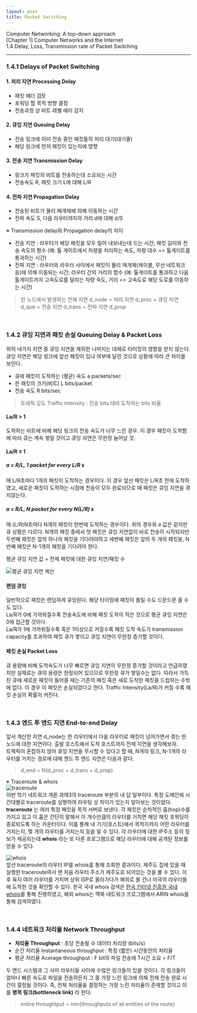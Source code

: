 ```yaml
---
layout: post
title: Packet Switching
---
```


Computer Networking: A top-down approach  
[Chapter 1] Computer Networks and the Internet  
1.4 Delay, Loss, Transmission rate of Packet Switching  

----  

### 1.4.1 Delays of Packet Switching  

#### 1. 처리 지연 Processing Delay  
- 패킷 헤더 검토  
- 포워딩 할 목적 방향 결정
- 전송과정 상 비트 레벨 에러 감지  

#### 2. 큐잉 지연 Queuing Delay  
- 전송 링크에 이미 전송 중인 패킷들의 처리 대기(대기줄)  
- 해당 링크에 먼저 패킷이 있는지에 영향  

#### 3. 전송 지연 Transmission Delay  
- 링크가 패킷의 비트를 전송하는데 소요되는 시간  
- 전송속도 R, 패킷 크기 L에 대해 L/R  

#### 4. 전파 지연 Propagation Delay  
- 전송된 비트가 물리 매개체에 의해 이동하는 시간 
- 전파 속도 S, 다음 라우터까지의 거리 d에 대해 d/S  

※ Transmission delay와 Propagation delay의 차이  
- 전송 지연 : 라우터가 해당 패킷을 모두 밀어 내보내는데 드는 시간; 패킷 길이와 전송 속도의 함수 (예: 톨 게이트에서 차량을 처리하는 속도, 차량 대수 => 톨게이트를 통과하는 시간)  
- 전파 지연 : 라우터와 라우터 사이에서 패킷이 물리 매개체(케이블, 무선 네트워크 등)에 의해 이동되는 시간; 라우터 간의 거리의 함수 (예: 톨게이트를 통과하고 다음 톨게이트까지 고속도로를 달리는 차량 속도, 거리 => 고속도로 해당 도로를 이동하는 시간)  

> 한 노드에서 발생하는 전체 지연 d_node = 
> 처리 지연 d_proc + 큐잉 지연 d_que + 전송 지연 d_trans + 전파 지연 d_prop   

<br>

### 1.4.2 큐잉 지연과 패킷 손실 Queuing Delay & Packet Loss  
위의 네가지 지연 중 큐잉 지연을 제외한 나머지는 대체로 타이밍의 영향을 받지 않는다. 큐잉 지연은 해당 링크에 앞선 패킷이 있냐 여부에 달린 것으로 상황에 따라 큰 차이를 보인다.  

- 큐에 패킷이 도착하는 (평균) 속도 a packets/sec  
- 한 패킷의 크기(비트) L bits/packet  
- 전송 속도 R bits/sec  

> 트래픽 강도 Traffic intensity : 전송 bits 대비 도착하는 bits 비율  

#### La/R > 1  
도착하는 비트에 비해 해당 링크의 전송 속도가 너무 느린 경우. 이 경우 패킷이 도착함에 따라 큐는 계속 쌓일 것이고 큐잉 지연은 무한정 늘어날 것.  

#### La/R ≤ 1  
##### a = R/L, 1 packet for every L/R s  
매 L/R초마다 1개의 패킷이 도착하는 경우이다. 이 경우 앞선 패킷은 L/R초 전에 도착하였고, 새로운 패킷이 도착하는 시점에 전송이 모두 완료되므로 매 패킷은 큐잉 지연을 겪지않는다.  

##### a = R/L, N packet for every N(L/R) s  
매 (L/R)N초마다 N개의 패킷이 한번에 도착하는 경우이다. 위의 경우와 a 값은 같지만 큐 상황은 다르다. N개의 패킷 중에서 첫 패킷은 큐잉 지연없이 바로 전송이 시작되지만 두번째 패킷은 앞의 하나의 패킷을 기다려야하고 세번째 패킷은 앞의 두 개의 패킷을, N번째 패킷은 N-1개의 패킷을 기다려야 한다.  

평균 큐잉 지연 값 = 전체 패킷에 대한 큐잉 지연/패킷 수   

![평균 큐잉 지연 계산](../images/burstqueue.jpeg)   

#### 랜덤 큐잉  
일반적으로 패킷은 랜덤하게 큐잉된다. 해당 타이밍에 패킷이 몰릴 수도 드문드문 올 수도 있다.  
La/R가 0에 가까워질수록 전송속도에 비해 패킷 도착이 적은 것으로 평균 큐잉 지연은 0에 접근할 것이다.  
La/R가 1에 가까워질수록 혹은 1이상으로 커질수록 패킷 도착 속도가 transmission capacity를 초과하여 패킷 큐가 쌓이고 큐잉 지연이 무한정 증가할 것이다.  

#### 패킷 손실 Packet Loss  
큐 용량에 비해 도착속도가 너무 빠르면 큐잉 지연이 무한정 증가할 것이라고 언급하였지만 실제로는 큐의 용량은 한정되어 있으므로 무한정 큐가 쌓일수는 없다. 따라서 가득찬 큐에 새로운 패킷이 들어올 때는 기존의 패킷 혹은 새로 도착한 패킷을 드랍하는 수밖에 없다. 이 경우 이 패킷은 손실되었다고 한다. Traffic Intensity(La/R)가 커질 수록 패킷 손실의 확률이 커진다.  

<br>

### 1.4.3 엔드 투 엔드 지연 End-to-end Delay  
앞서 계산한 지연 d_node는 한 라우터에서 다음 라우터로 패킷이 넘어가면서 겪는 한 노드에 대한 지연이다. 출발 호스트에서 도착 호스트까지 전체 지연을 생각해보자.  
트랙픽이 혼잡하지 않아 큐잉 지연을 무시할 수 있다고 할 때, N개의 링크, N-1개의 라우터를 거치는 경로에 대해 엔드 투 엔드 지연은 다음과 같다.  

> d_end = N(d_proc + d_trans + d_prop)  

※ Traceroute & whois  
![traceroute](../images/HW3traceroute.jpg)  
이번 학기 네트워크 개론 과제3의 traceroute 부분의 내 답 일부이다. 특정 도메인에 시간대별로 traceroute를 실행하여 라우팅 상 차이가 있는지 알아보는 것이었다. **traceroute** 는 여러 특정 패킷을 목적 서버로 보낸다. 각 패킷은 순차적인 홉(hop)수를 가지고 있고 이 홉은 간단히 말해서 이 개수만큼의 라우터를 거치면 해당 패킷 포워딩이 종료되도록 하는 카운터이다. 이를 통해 내 기기(호스트)에서 목적지까지 어떤 라우터를 거치는지, 몇 개의 라우터를 거치는지 등을 알 수 있다. 각 라우터에 대한 IP주소 등의 정보가 제공되는데 **whois** 라는 또 다른 프로그램으로 해당 라우터에 대해 공개된 정보를 얻을 수 있다.  

![whois](../images/HW3whois.jpg)  
앞선 traceroute의 라우터 IP를 whois를 통해 조회한 결과이다. 제주도 집에 있을 때 실행한 traceroute여서 맨 처음 라우터 주소가 제주도로 되어있는 것을 볼 수 있다. 이후 육지 여러 라우터를 거치며 상위 ISP로 올라가다가 해외로 물 건너 미국의 라우터들에 도착한 것을 확인할 수 있다. 한국 국내 whois 검색은 [한국 인터넷 진흥원 국내 whois](https://후이즈검색.한국)를 통해 진행하였고, 해외 whois는 맥북 네트워크 프로그램에서 ARIN whois를 통해 검색하였다.   

<br>

### 1.4.4 네트워크 처리율 Network Throughput  

- **처리율 Throughput** : 초당 전송될 수 데이터 처리량 (bits/s)  
- 순간 처리율 Instantaneous throughput : 특정 (짧은) 시간동안의 처리율   
- 평균 처리율 Acerage throughput : F bit의 파일 전송에 T시간 소요 = F/T   

두 엔드 시스템과 그 사이 라우터들 사이에 수많은 링크들이 있을 것이다. 각 링크들이 얼마나 빠른 속도로 파일을 전송하든지 그 중 가장 느린 링크에 의해 전체 전송 완료 시간이 결정될 것이다. 즉, 전체 처리율을 결정하는 가장 느린 처리율이 존재할 것이고 이를 **병목 링크(bottleneck link)** 라 한다.   

> entire throughtput = min{throughputs of all entities of the route}  

<br>
<br>
